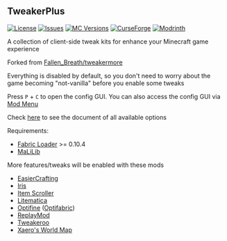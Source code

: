 ## TweakerPlus

[![License](https://img.shields.io/github/license/Ivan-1F/treakerplus.svg)](http://www.gnu.org/licenses/lgpl-3.0.html)
[![Issues](https://img.shields.io/github/issues/Ivan-1F/treakerplus.svg)](https://github.com/Ivan-1F/treakerplus/issues)
[![MC Versions](http://cf.way2muchnoise.eu/versions/For%20MC_tweakerplus_all.svg)](https://www.curseforge.com/minecraft/mc-mods/tweakerplus)
[![CurseForge](http://cf.way2muchnoise.eu/full_tweakerplus_downloads.svg)](https://www.curseforge.com/minecraft/mc-mods/tweakerplus)
[![Modrinth](https://img.shields.io/modrinth/dt/GBeCx05I?label=Modrinth%20Downloads)](https://modrinth.com/mod/tweakerplus)

A collection of client-side tweak kits for enhance your Minecraft game experience

Forked from [Fallen_Breath/tweakermore](https://github.com/Fallen-Breath/tweakermore)

Everything is disabled by default, so you don't need to worry about the game becoming "not-vanilla" before you enable
some tweaks

Press `P` + `C` to open the config GUI. You can also access the config GUI
via [Mod Menu](https://www.curseforge.com/minecraft/mc-mods/modmenu)

Check [here](./docs) to see the document of all available options

Requirements:

- [Fabric Loader](https://fabricmc.net/) >= 0.10.4
- [MaLiLib](https://www.curseforge.com/minecraft/mc-mods/malilib)

More features/tweaks will be enabled with these mods

- [EasierCrafting](https://www.curseforge.com/minecraft/mc-mods/easiercrafting)
- [Iris](https://github.com/IrisShaders/Iris)
- [Item Scroller](https://www.curseforge.com/minecraft/mc-mods/item-scroller)
- [Litematica](https://www.curseforge.com/minecraft/mc-mods/litematica)
- [Optifine](https://www.optifine.net/home) ([Optifabric](https://www.curseforge.com/minecraft/mc-mods/optifabric))
- [ReplayMod](https://www.replaymod.com/)
- [Tweakeroo](https://www.curseforge.com/minecraft/mc-mods/tweakeroo)
- [Xaero's World Map](https://www.curseforge.com/minecraft/mc-mods/xaeros-world-map)
